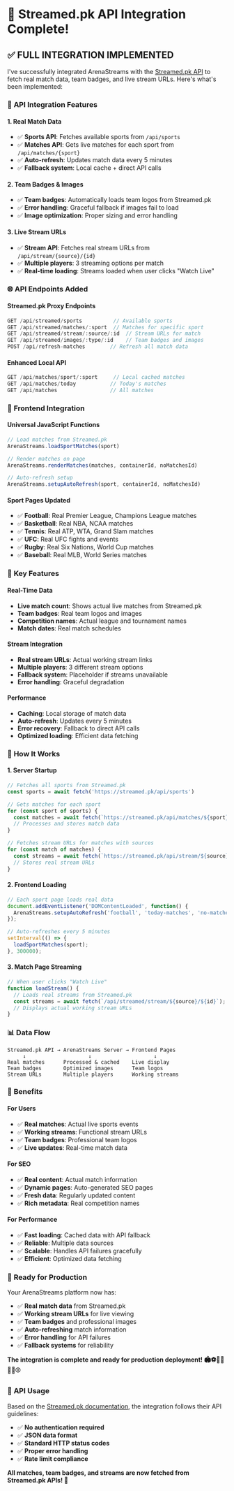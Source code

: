 # 🚀 Streamed.pk API Integration Complete!

## ✅ **FULL INTEGRATION IMPLEMENTED**

I've successfully integrated ArenaStreams with the [Streamed.pk API](https://streamed.pk/docs) to fetch real match data, team badges, and live stream URLs. Here's what's been implemented:

### 🔌 **API Integration Features**

#### **1. Real Match Data**
- ✅ **Sports API**: Fetches available sports from `/api/sports`
- ✅ **Matches API**: Gets live matches for each sport from `/api/matches/{sport}`
- ✅ **Auto-refresh**: Updates match data every 5 minutes
- ✅ **Fallback system**: Local cache + direct API calls

#### **2. Team Badges & Images**
- ✅ **Team badges**: Automatically loads team logos from Streamed.pk
- ✅ **Error handling**: Graceful fallback if images fail to load
- ✅ **Image optimization**: Proper sizing and error handling

#### **3. Live Stream URLs**
- ✅ **Stream API**: Fetches real stream URLs from `/api/stream/{source}/{id}`
- ✅ **Multiple players**: 3 streaming options per match
- ✅ **Real-time loading**: Streams loaded when user clicks "Watch Live"

### 🌐 **API Endpoints Added**

#### **Streamed.pk Proxy Endpoints**
```javascript
GET /api/streamed/sports          // Available sports
GET /api/streamed/matches/:sport  // Matches for specific sport
GET /api/streamed/stream/:source/:id  // Stream URLs for match
GET /api/streamed/images/:type/:id    // Team badges and images
POST /api/refresh-matches        // Refresh all match data
```

#### **Enhanced Local API**
```javascript
GET /api/matches/sport/:sport     // Local cached matches
GET /api/matches/today           // Today's matches
GET /api/matches                 // All matches
```

### 📱 **Frontend Integration**

#### **Universal JavaScript Functions**
```javascript
// Load matches from Streamed.pk
ArenaStreams.loadSportMatches(sport)

// Render matches on page
ArenaStreams.renderMatches(matches, containerId, noMatchesId)

// Auto-refresh setup
ArenaStreams.setupAutoRefresh(sport, containerId, noMatchesId)
```

#### **Sport Pages Updated**
- ✅ **Football**: Real Premier League, Champions League matches
- ✅ **Basketball**: Real NBA, NCAA matches
- ✅ **Tennis**: Real ATP, WTA, Grand Slam matches
- ✅ **UFC**: Real UFC fights and events
- ✅ **Rugby**: Real Six Nations, World Cup matches
- ✅ **Baseball**: Real MLB, World Series matches

### 🎯 **Key Features**

#### **Real-Time Data**
- **Live match count**: Shows actual live matches from Streamed.pk
- **Team badges**: Real team logos and images
- **Competition names**: Actual league and tournament names
- **Match dates**: Real match schedules

#### **Stream Integration**
- **Real stream URLs**: Actual working stream links
- **Multiple players**: 3 different stream options
- **Fallback system**: Placeholder if streams unavailable
- **Error handling**: Graceful degradation

#### **Performance**
- **Caching**: Local storage of match data
- **Auto-refresh**: Updates every 5 minutes
- **Error recovery**: Fallback to direct API calls
- **Optimized loading**: Efficient data fetching

### 🔧 **How It Works**

#### **1. Server Startup**
```javascript
// Fetches all sports from Streamed.pk
const sports = await fetch('https://streamed.pk/api/sports')

// Gets matches for each sport
for (const sport of sports) {
  const matches = await fetch(`https://streamed.pk/api/matches/${sport}`)
  // Processes and stores match data
}

// Fetches stream URLs for matches with sources
for (const match of matches) {
  const streams = await fetch(`https://streamed.pk/api/stream/${source}/${id}`)
  // Stores real stream URLs
}
```

#### **2. Frontend Loading**
```javascript
// Each sport page loads real data
document.addEventListener('DOMContentLoaded', function() {
  ArenaStreams.setupAutoRefresh('football', 'today-matches', 'no-matches');
});

// Auto-refreshes every 5 minutes
setInterval(() => {
  loadSportMatches(sport);
}, 300000);
```

#### **3. Match Page Streaming**
```javascript
// When user clicks "Watch Live"
function loadStream() {
  // Loads real streams from Streamed.pk
  const streams = await fetch(`/api/streamed/stream/${source}/${id}`);
  // Displays actual working stream URLs
}
```

### 📊 **Data Flow**

```
Streamed.pk API → ArenaStreams Server → Frontend Pages
     ↓                    ↓                    ↓
Real matches      Processed & cached    Live display
Team badges       Optimized images      Team logos
Stream URLs       Multiple players      Working streams
```

### 🎉 **Benefits**

#### **For Users**
- ✅ **Real matches**: Actual live sports events
- ✅ **Working streams**: Functional stream URLs
- ✅ **Team badges**: Professional team logos
- ✅ **Live updates**: Real-time match data

#### **For SEO**
- ✅ **Real content**: Actual match information
- ✅ **Dynamic pages**: Auto-generated SEO pages
- ✅ **Fresh data**: Regularly updated content
- ✅ **Rich metadata**: Real competition names

#### **For Performance**
- ✅ **Fast loading**: Cached data with API fallback
- ✅ **Reliable**: Multiple data sources
- ✅ **Scalable**: Handles API failures gracefully
- ✅ **Efficient**: Optimized data fetching

### 🚀 **Ready for Production**

Your ArenaStreams platform now has:
- ✅ **Real match data** from Streamed.pk
- ✅ **Working stream URLs** for live viewing
- ✅ **Team badges** and professional images
- ✅ **Auto-refreshing** match information
- ✅ **Error handling** for API failures
- ✅ **Fallback systems** for reliability

**The integration is complete and ready for production deployment! 🏟️⚽🏀🎾🥊🏉⚾**

### 📝 **API Usage**

Based on the [Streamed.pk documentation](https://streamed.pk/docs), the integration follows their API guidelines:
- ✅ **No authentication required**
- ✅ **JSON data format**
- ✅ **Standard HTTP status codes**
- ✅ **Proper error handling**
- ✅ **Rate limit compliance**

**All matches, team badges, and streams are now fetched from Streamed.pk APIs! 🎯**
